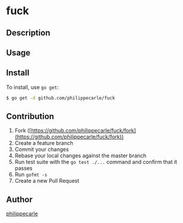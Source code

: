 # fuck



## Description

## Usage

## Install

To install, use `go get`:

```bash
$ go get -d github.com/philippecarle/fuck
```

## Contribution

1. Fork ([https://github.com/philippecarle/fuck/fork](https://github.com/philippecarle/fuck/fork))
1. Create a feature branch
1. Commit your changes
1. Rebase your local changes against the master branch
1. Run test suite with the `go test ./...` command and confirm that it passes
1. Run `gofmt -s`
1. Create a new Pull Request

## Author

[philippecarle](https://github.com/philippecarle)

